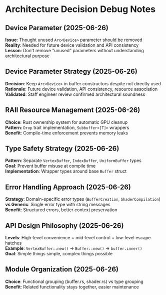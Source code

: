 # Architecture Decision Debug Notes

## Device Parameter (2025-06-26)
**Issue**: Thought unused `Arc<Device>` parameter should be removed  
**Reality**: Needed for future device validation and API consistency  
**Lesson**: Don't remove "unused" parameters without understanding architectural purpose

## Device Parameter Strategy (2025-06-26)
**Decision**: Keep `Arc<Device>` in buffer constructors despite not directly used  
**Rationale**: Future device validation, API consistency, resource association  
**Validated**: Staff engineer review confirmed architectural soundness

## RAII Resource Management (2025-06-26)
**Choice**: Rust ownership system for automatic GPU cleanup  
**Pattern**: `Drop` trait implementation, `Subbuffer<[T]>` wrappers  
**Benefit**: Compile-time enforcement prevents memory leaks

## Type Safety Strategy (2025-06-26)
**Pattern**: Separate `VertexBuffer`, `IndexBuffer`, `UniformBuffer` types  
**Goal**: Prevent buffer misuse at compile time  
**Implementation**: Wrapper types around base `Buffer` struct

## Error Handling Approach (2025-06-26)
**Strategy**: Domain-specific error types (`BufferCreation`, `ShaderCompilation`)  
**vs Generic**: Single error type with string messages  
**Benefit**: Structured errors, better context preservation

## API Design Philosophy (2025-06-26)
**Levels**: High-level convenience + mid-level control + low-level escape hatches  
**Example**: `VertexBuffer::new()` → `Buffer::new()` → `buffer.inner()`  
**Goal**: Simple things simple, complex things possible

## Module Organization (2025-06-26)
**Choice**: Functional grouping (buffer.rs, shader.rs) vs type grouping  
**Benefit**: Related functionality stays together, easier maintenance